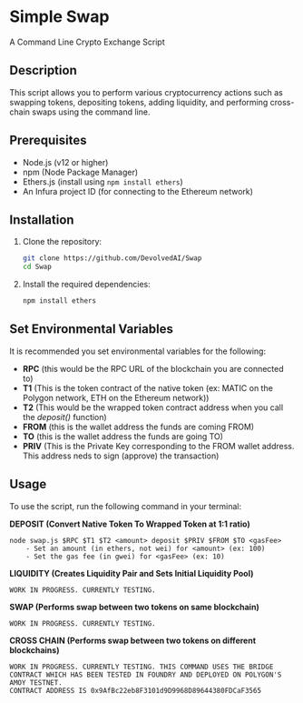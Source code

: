 # Simple Swap

A Command Line Crypto Exchange Script

## Description

This script allows you to perform various cryptocurrency actions such as swapping tokens, depositing tokens, adding liquidity, and performing cross-chain swaps using the command line.

## Prerequisites

- Node.js (v12 or higher)
- npm (Node Package Manager)
- Ethers.js (install using `npm install ethers`)
- An Infura project ID (for connecting to the Ethereum network)

## Installation

1. Clone the repository:
    ```sh
    git clone https://github.com/DevolvedAI/Swap
    cd Swap
    ```

2. Install the required dependencies:
    ```sh
    npm install ethers
    ```

## Set Environmental Variables

It is recommended you set environmental variables for the following:

- **RPC** (this would be the RPC URL of the blockchain you are connected to)
- **T1** (This is the token contract of the native token (ex: MATIC on the Polygon network, ETH on the Ethereum network))
- **T2** (This would be the wrapped token contract address when you call the *deposit()* function)
- **FROM** (this is the wallet address the funds are coming FROM)
- **TO** (this is the wallet address the funds are going TO)
- **PRIV** (This is the Private Key corresponding to the FROM wallet address. This address neds to sign (approve) the transaction)

## Usage

To use the script, run the following command in your terminal:

**DEPOSIT (Convert Native Token To Wrapped Token at 1:1 ratio)**
```
node swap.js $RPC $T1 $T2 <amount> deposit $PRIV $FROM $TO <gasFee>
    - Set an amount (in ethers, not wei) for <amount> (ex: 100)
    - Set the gas fee (in gwei) for <gasFee> (ex: 10)
```

**LIQUIDITY (Creates Liquidity Pair and Sets Initial Liquidity Pool)**
```
WORK IN PROGRESS. CURRENTLY TESTING.
```

**SWAP (Performs swap between two tokens on same blockchain)**
```
WORK IN PROGRESS. CURRENTLY TESTING.
```

**CROSS CHAIN (Performs swap between two tokens on different blockchains)**
```
WORK IN PROGRESS. CURRENTLY TESTING. THIS COMMAND USES THE BRIDGE CONTRACT WHICH HAS BEEN TESTED IN FOUNDRY AND DEPLOYED ON POLYGON'S AMOY TESTNET.
CONTRACT ADDRESS IS 0x9AfBc22eb8F3101d9D9968D89644380FDCaF3565
```




